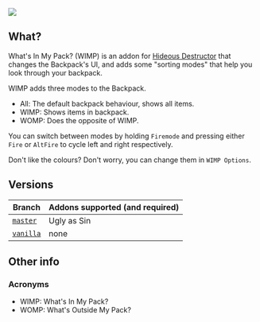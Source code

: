 ![](https://cdn.discordapp.com/attachments/556402107909931008/865644938607460372/unknown.png)

## What?
What's In My Pack? (WIMP) is an addon for [Hideous Destructor](https://codeberg.org/mc776/hideousdestructor) that changes the Backpack's UI, and adds some "sorting modes" that help you look through your backpack.

WIMP adds three modes to the Backpack.
- All: The default backpack behaviour, shows all items.
- WIMP: Shows items in backpack.
- WOMP: Does the opposite of WIMP.

You can switch between modes by holding `Firemode` and pressing either `Fire` or `AltFire` to cycle left and right respectively.

Don't like the colours? Don't worry, you can change them in `WIMP Options`.

## Versions
| Branch | Addons supported (and required) |
| --- | --- |
| [`master`](https://github.com/dastrukar/hdest-wimp/archive/refs/heads/master.zip) | Ugly as Sin |
| [`vanilla`](https://github.com/dastrukar/hdest-wimp/archive/refs/heads/vanilla.zip) | none |

## Other info
### Acronyms
- WIMP: What's In My Pack?
- WOMP: What's Outside My Pack?
